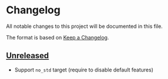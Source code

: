 # Changelog

All notable changes to this project will be documented in this file.

The format is based on [Keep a Changelog](https://keepachangelog.com/en/1.0.0/).


## [Unreleased]

* Support `no_std` target (require to disable default features)

[Unreleased]: https://github.com/jcornaz/collision2d/compare/...HEAD
